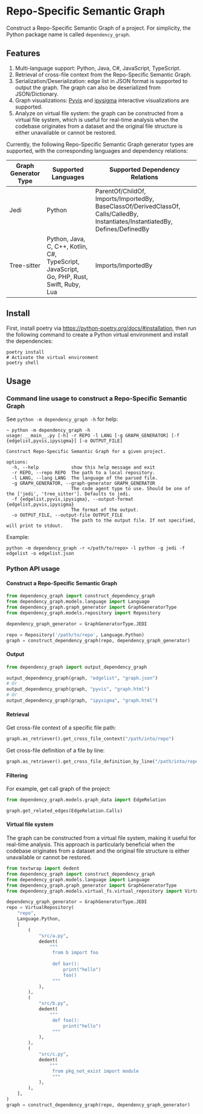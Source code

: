 # Repo-Specific Semantic Graph

Construct a Repo-Specific Semantic Graph of a project. For simplicity, the Python package name is
called `dependency_graph`.

## Features

1. Multi-language support: Python, Java, C#, JavaScript, TypeScript.
2. Retrieval of cross-file context from the Repo-Specific Semantic Graph.
3. Serialization/Deserialization: edge list in JSON format is supported to output the graph. The graph can also be
   deserialized from JSON/Dictionary.
4. Graph visualizations: [Pyvis](https://pyvis.readthedocs.io/en/latest/)
   and [ipysigma](https://github.com/medialab/ipysigma) interactive visualizations are supported.
5. Analyze on virtual file system: the graph can be constructed from a virtual file system, which is useful for
   real-time analysis when the codebase originates from a dataset and the original file structure is either
   unavailable or cannot be restored.

Currently, the following Repo-Specific Semantic Graph generator types are supported, with the corresponding languages
and dependency relations:

| **Graph Generator Type** | **Supported Languages**                                                                   | **Supported Dependency Relations**                                                                                               |
|--------------------------|-------------------------------------------------------------------------------------------|----------------------------------------------------------------------------------------------------------------------------------|
| Jedi                     | Python                                                                                    | ParentOf/ChildOf, Imports/ImportedBy, BaseClassOf/DerivedClassOf, Calls/CalledBy, Instantiates/InstantiatedBy, Defines/DefinedBy |
| Tree-sitter              | Python, Java, C, C++, Kotlin, C#, TypeScript, JavaScript, Go, PHP, Rust, Swift, Ruby, Lua | Imports/ImportedBy                                                                                                               |

## Install

First, install poetry via <https://python-poetry.org/docs/#installation>, then run the following command to create a
Python virtual environment and install the dependencies:

```shell
poetry install
# Activate the virtual environment
poetry shell
```

## Usage

### Command line usage to construct a Repo-Specific Semantic Graph

See `python -m dependency_graph -h` for help:

```shell
~ python -m dependency_graph -h
usage: __main__.py [-h] -r REPO -l LANG [-g GRAPH_GENERATOR] [-f {edgelist,pyvis,ipysigma}] [-o OUTPUT_FILE]

Construct Repo-Specific Semantic Graph for a given project.

options:
  -h, --help            show this help message and exit
  -r REPO, --repo REPO  The path to a local repository.
  -l LANG, --lang LANG  The language of the parsed file.
  -g GRAPH_GENERATOR, --graph-generator GRAPH_GENERATOR
                        The code agent type to use. Should be one of the ['jedi', 'tree_sitter']. Defaults to jedi.
  -f {edgelist,pyvis,ipysigma}, --output-format {edgelist,pyvis,ipysigma}
                        The format of the output.
  -o OUTPUT_FILE, --output-file OUTPUT_FILE
                        The path to the output file. If not specified, will print to stdout.
```

Example:

```shell
python -m dependency_graph -r </path/to/repo> -l python -g jedi -f edgelist -o edgelist.json
```

### Python API usage

#### Construct a Repo-Specific Semantic Graph

```python
from dependency_graph import construct_dependency_graph
from dependency_graph.models.language import Language
from dependency_graph.graph_generator import GraphGeneratorType
from dependency_graph.models.repository import Repository

dependency_graph_generator = GraphGeneratorType.JEDI

repo = Repository('/path/to/repo', Language.Python)
graph = construct_dependency_graph(repo, dependency_graph_generator)
```

#### Output

```python
from dependency_graph import output_dependency_graph

output_dependency_graph(graph, "edgelist", "graph.json")
# Or
output_dependency_graph(graph, "pyvis", "graph.html")
# Or
output_dependency_graph(graph, "ipysigma", "graph.html")
```

#### Retrieval

Get cross-file context of a specific file path:

```python
graph.as_retriever().get_cross_file_context("/path/into/repo")
```

Get cross-file definition of a file by line:

```python
graph.as_retriever().get_cross_file_definition_by_line("/path/into/repo")
```

#### Filtering

For example, get call graph of the project:

```python
from dependency_graph.models.graph_data import EdgeRelation

graph.get_related_edges(EdgeRelation.Calls)
```

#### Virtual file system

The graph can be constructed from a virtual file system, making it useful for real-time analysis. This approach is
particularly beneficial when the codebase originates from a dataset and the original file structure is either
unavailable or cannot be restored.

```python
from textwrap import dedent
from dependency_graph import construct_dependency_graph
from dependency_graph.models.language import Language
from dependency_graph.graph_generator import GraphGeneratorType
from dependency_graph.models.virtual_fs.virtual_repository import VirtualRepository

dependency_graph_generator = GraphGeneratorType.JEDI
repo = VirtualRepository(
    "repo",
    Language.Python,
    [
        (
            "src/a.py",
            dedent(
                """
                 from b import foo
                 
                 def bar():
                     print("hello")
                     foo()
                 """
            ),
        ),
        (
            "src/b.py",
            dedent(
                """
                 def foo():
                     print("hello")
                 """
            ),
        ),
        (
            "src/c.py",
            dedent(
                """
                 from pkg_not_exist import module
                 """
            ),
        ),
    ],
)
graph = construct_dependency_graph(repo, dependency_graph_generator)

```
